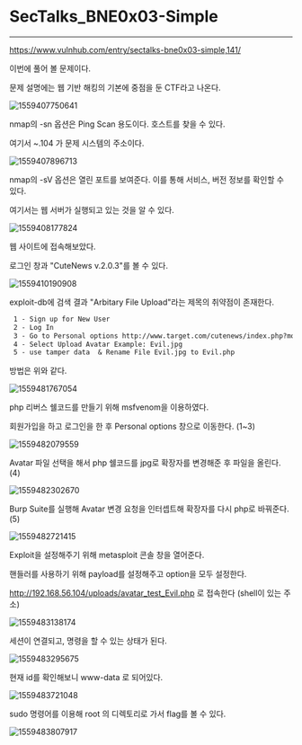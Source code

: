 # SecTalks_BNE0x03-Simple

------

<https://www.vulnhub.com/entry/sectalks-bne0x03-simple,141/>

이번에 풀어 볼 문제이다.

문제 설명에는 웹 기반 해킹의 기본에 중점을 둔 CTF라고 나온다.

![1559407750641](C:\Users\user\AppData\Roaming\Typora\typora-user-images\1559407750641.png)

nmap의 -sn 옵션은 Ping Scan 용도이다. 호스트를 찾을 수 있다. 

여기서 ~.104 가 문제 시스템의 주소이다. 

![1559407896713](C:\Users\user\AppData\Roaming\Typora\typora-user-images\1559407896713.png)

nmap의 -sV 옵션은 열린 포트를 보여준다. 이를 통해 서비스, 버전 정보를 확인할 수 있다.

여기서는 웹 서버가 실행되고 있는 것을 알 수 있다.

![1559408177824](C:\Users\user\AppData\Roaming\Typora\typora-user-images\1559408177824.png)

웹 사이트에 접속해보았다. 

로그인 창과 "CuteNews v.2.0.3"를 볼 수 있다. 

![1559410190908](C:\Users\user\AppData\Roaming\Typora\typora-user-images\1559410190908.png)

exploit-db에 검색 결과 "Arbitary File Upload"라는 제목의 취약점이 존재한다. 

```txt
 1 - Sign up for New User
 2 - Log In 
 3 - Go to Personal options http://www.target.com/cutenews/index.php?mod=main&opt=personal
 4 - Select Upload Avatar Example: Evil.jpg
 5 - use tamper data  & Rename File Evil.jpg to Evil.php
```

방법은 위와 같다.

![1559481767054](C:\Users\user\AppData\Roaming\Typora\typora-user-images\1559481767054.png)

php 리버스 쉘코드를 만들기 위해 msfvenom을 이용하였다.

회원가입을 하고 로그인을 한 후 Personal options 창으로 이동한다. (1~3)

![1559482079559](C:\Users\user\AppData\Roaming\Typora\typora-user-images\1559482079559.png)

Avatar 파일 선택을 해서 php 쉘코드를 jpg로 확장자를 변경해준 후 파일을 올린다. (4)

![1559482302670](C:\Users\user\AppData\Roaming\Typora\typora-user-images\1559482302670.png)

Burp Suite를 실행해 Avatar 변경 요청을 인터셉트해 확장자를 다시 php로 바꿔준다. (5)

![1559482721415](C:\Users\user\AppData\Roaming\Typora\typora-user-images\1559482721415.png)

Exploit을 설정해주기 위해 metasploit 콘솔 창을 열어준다. 

핸들러를 사용하기 위해 payload를 설정해주고 option을 모두 설정한다. 

http://192.168.56.104/uploads/avatar_test_Evil.php 로 접속한다 (shell이 있는 주소)

![1559483138174](C:\Users\user\AppData\Roaming\Typora\typora-user-images\1559483138174.png)

세션이 연결되고, 명령을 할 수 있는 상태가 된다.

![1559483295675](C:\Users\user\AppData\Roaming\Typora\typora-user-images\1559483295675.png)

현재 id를 확인해보니 www-data 로 되어있다.

![1559483721048](C:\Users\user\AppData\Roaming\Typora\typora-user-images\1559483721048.png)

sudo 명령어를 이용해 root 의 디렉토리로 가서 flag를 볼 수 있다.

![1559483807917](C:\Users\user\AppData\Roaming\Typora\typora-user-images\1559483807917.png)



